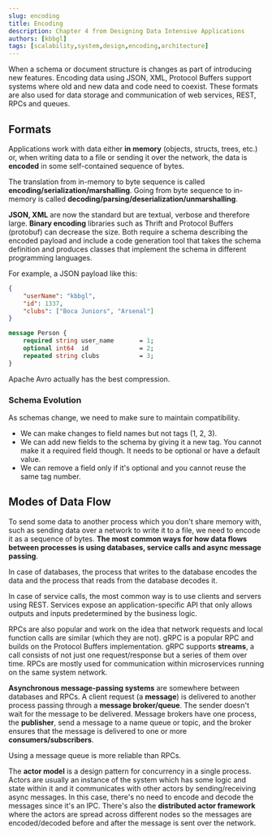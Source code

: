 ```yaml
---
slug: encoding
title: Encoding
description: Chapter 4 from Designing Data Intensive Applications
authors: [kbbgl]
tags: [scalability,system,design,encoding,architecture]
---
```


When a schema or document structure is changes as part of introducing new features. Encoding data using JSON, XML, Protocol Buffers support systems where old and new data and code need to coexist. These formats are also used for data storage and communication of web services, REST, RPCs and queues.

## Formats

Applications work with data either **in memory** (objects, structs, trees, etc.) or, when writing data to a file or sending it over the network, the data is **encoded** in some self-contained sequence of bytes.

The translation from in-memory to byte sequence is called **encoding/serialization/marshalling**. Going from byte sequence to in-memory is called **decoding/parsing/deserialization/unmarshalling**.

**JSON, XML** are now the standard but are textual, verbose and therefore large. **Binary encoding** libraries such as Thrift and Protocol Buffers (protobuf) can decrease the size. Both require a schema describing the encoded payload and include a code generation tool that takes the schema definition and produces classes that implement the schema in different programming languages.

For example, a JSON payload like this:

```json
{
    "userName": "kbbgl",
    "id": 1337,
    "clubs": ["Boca Juniors", "Arsenal"]
}
```

```protobuf
message Person {
    required string user_name       = 1;
    optional int64  id              = 2;
    repeated string clubs           = 3;
}
```

Apache Avro actually has the best compression.

### Schema Evolution

As schemas change, we need to make sure to maintain compatibility.

- We can make changes to field names but not tags (1, 2, 3).
- We can add new fields to the schema by giving it a new tag. You cannot make it a required field though. It needs to be optional or have a default value.
- We can remove a field only if it's optional and you cannot reuse the same tag number.

## Modes of Data Flow

To send some data to another process which you don't share memory with, such as sending data over a network to write it to a file, we need to encode it as a sequence of bytes. **The most common ways for how data flows between processes is using databases, service calls and async message passing**.

In case of databases, the process that writes to the database encodes the data and the process that reads from the database decodes it.

In case of service calls, the most common way is to use clients and servers using REST. Services expose an application-specific API that only allows outputs and inputs predetermined by the business logic.

RPCs are also popular and work on the idea that network requests and local function calls are similar (which they are not). gRPC is a popular RPC and builds on the Protocol Buffers implementation. gRPC supports **streams**, a call consists of not just one request/response but a series of them over time. RPCs are mostly used for communication within microservices running on the same system network.

**Asynchronous message-passing systems** are somewhere between databases and RPCs.
A client request (a **message**) is delivered to another process passing through a **message broker/queue**. The sender doesn't wait for the message to be delivered.
Message brokers have one process, the **publisher**, send a message to a name queue or topic, and the broker ensures that the message is delivered to one or more **consumers/subscribers**.

Using a message queue is more reliable than RPCs.

The **actor model** is a design pattern for concurrency in a single process. Actors are usually an instance of the system which has some logic and state within it and it communicates with other actors by sending/receiving async messages. In this case, there's no need to encode and decode the messages since it's an IPC.
There's also the **distributed actor framework** where the actors are spread across different nodes so the messages are encoded/decoded before and after the message is sent over the network. 
